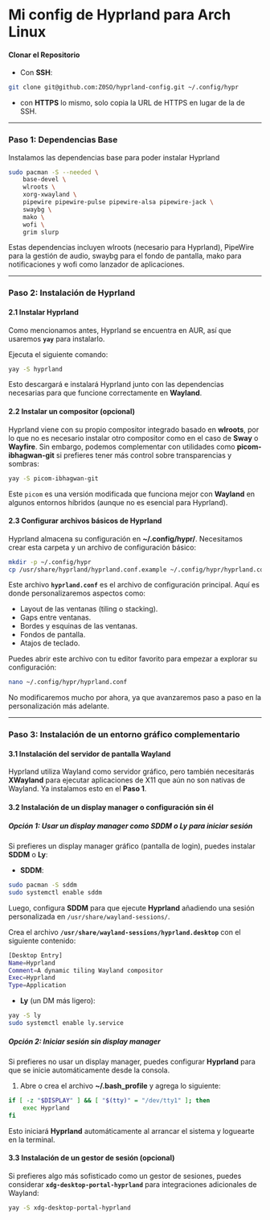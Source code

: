 # Mi config de Hyprland para Arch Linux

#### Clonar el Repositorio

- Con **SSH**:

```bash
git clone git@github.com:Z0SO/hyprland-config.git ~/.config/hypr
```

- con **HTTPS** lo mismo, solo copia la URL de HTTPS en lugar de la de SSH.

---

### Paso 1: Dependencias Base

Instalamos las dependencias base para poder instalar Hyprland
```bash
sudo pacman -S --needed \
    base-devel \
    wlroots \
    xorg-xwayland \
    pipewire pipewire-pulse pipewire-alsa pipewire-jack \
    swaybg \
    mako \
    wofi \
    grim slurp
```

Estas dependencias incluyen wlroots (necesario para Hyprland), PipeWire para la gestión de audio, swaybg para el fondo de pantalla, mako para notificaciones y wofi como lanzador de aplicaciones.


---

### Paso 2: Instalación de Hyprland

#### 2.1 Instalar Hyprland

Como mencionamos antes, Hyprland se encuentra en AUR, así que usaremos **`yay`** para instalarlo.

Ejecuta el siguiente comando:

```bash
yay -S hyprland
```

Esto descargará e instalará Hyprland junto con las dependencias necesarias para que funcione correctamente en **Wayland**.

#### 2.2 Instalar un compositor (opcional)

Hyprland viene con su propio compositor integrado basado en **wlroots**, por lo que no es necesario instalar otro compositor como en el caso de **Sway** o **Wayfire**. Sin embargo, podemos complementar con utilidades como **picom-ibhagwan-git** si prefieres tener más control sobre transparencias y sombras:

```bash
yay -S picom-ibhagwan-git
```

Este `picom` es una versión modificada que funciona mejor con **Wayland** en algunos entornos híbridos (aunque no es esencial para Hyprland).

#### 2.3 Configurar archivos básicos de Hyprland

Hyprland almacena su configuración en **~/.config/hypr/**. Necesitamos crear esta carpeta y un archivo de configuración básico:

```bash
mkdir -p ~/.config/hypr
cp /usr/share/hyprland/hyprland.conf.example ~/.config/hypr/hyprland.conf
```

Este archivo **`hyprland.conf`** es el archivo de configuración principal. Aquí es donde personalizaremos aspectos como:
- Layout de las ventanas (tiling o stacking).
- Gaps entre ventanas.
- Bordes y esquinas de las ventanas.
- Fondos de pantalla.
- Atajos de teclado.

Puedes abrir este archivo con tu editor favorito para empezar a explorar su configuración:

```bash
nano ~/.config/hypr/hyprland.conf
```

No modificaremos mucho por ahora, ya que avanzaremos paso a paso en la personalización más adelante.

---

### Paso 3: Instalación de un entorno gráfico complementario

#### 3.1 Instalación del servidor de pantalla Wayland

Hyprland utiliza Wayland como servidor gráfico, pero también necesitarás **XWayland** para ejecutar aplicaciones de X11 que aún no son nativas de Wayland. Ya instalamos esto en el **Paso 1**.

#### 3.2 Instalación de un display manager o configuración sin él

##### Opción 1: Usar un **display manager** como **SDDM** o **Ly** para iniciar sesión
Si prefieres un display manager gráfico (pantalla de login), puedes instalar **SDDM** o **Ly**:

- **SDDM**:

```bash
sudo pacman -S sddm
sudo systemctl enable sddm
```

Luego, configura **SDDM** para que ejecute **Hyprland** añadiendo una sesión personalizada en `/usr/share/wayland-sessions/`.

Crea el archivo **`/usr/share/wayland-sessions/hyprland.desktop`** con el siguiente contenido:

```bash
[Desktop Entry]
Name=Hyprland
Comment=A dynamic tiling Wayland compositor
Exec=Hyprland
Type=Application
```

- **Ly** (un DM más ligero):

```bash
yay -S ly
sudo systemctl enable ly.service
```

##### Opción 2: Iniciar sesión sin display manager

Si prefieres no usar un display manager, puedes configurar **Hyprland** para que se inicie automáticamente desde la consola.

1. Abre o crea el archivo **~/.bash_profile** y agrega lo siguiente:

```bash
if [ -z "$DISPLAY" ] && [ "$(tty)" = "/dev/tty1" ]; then
    exec Hyprland
fi
```

Esto iniciará **Hyprland** automáticamente al arrancar el sistema y loguearte en la terminal.

#### 3.3 Instalación de un gestor de sesión (opcional)
Si prefieres algo más sofisticado como un gestor de sesiones, puedes considerar **`xdg-desktop-portal-hyprland`** para integraciones adicionales de Wayland:

```bash
yay -S xdg-desktop-portal-hyprland
```

